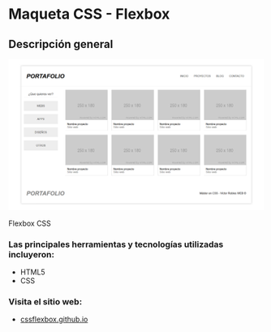 # Maqueta CSS - Flexbox

## Descripción general

![Vista previa](./design.png)

Flexbox CSS

### Las principales herramientas y tecnologías utilizadas incluyeron:

- HTML5
- CSS  

### Visita el sitio web:

- [cssflexbox.github.io](https://roraima1986.github.io/cssflexbox.github.io/)
